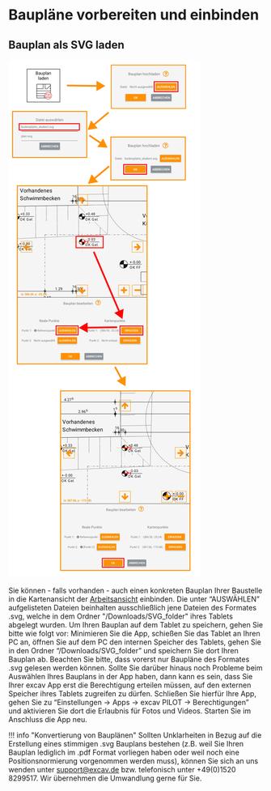 # Baupläne vorbereiten und einbinden

## Bauplan als SVG laden
![Bauplan laden](../images_funktionen/Bauplan.png)

<!-- ![Bauplan laden Screen](../images_funktionen/load_svg_screen.png) -->

Sie können - falls vorhanden -  auch einen konkreten Bauplan Ihrer Baustelle in die Kartenansicht der [Arbeitsansicht](https://docs.excav.de/app/arbeitsansicht/arbeitsansicht/) einbinden. Die unter “AUSWÄHLEN” aufgelisteten Dateien beinhalten ausschließlich jene Dateien des Formates .svg, welche in dem Ordner "/Downloads/SVG_folder" ihres Tablets abgelegt wurden. Um Ihren Bauplan auf dem Tablet zu speichern, gehen Sie bitte wie folgt vor: Minimieren Sie die App, schießen Sie das Tablet an Ihren PC an, öffnen Sie auf dem PC den internen Speicher des Tablets, gehen Sie in den Ordner “/Downloads/SVG_folder” und speichern Sie dort Ihren Bauplan ab. Beachten Sie bitte, dass vorerst nur Baupläne des Formates .svg gelesen werden können. Sollte Sie darüber hinaus noch Probleme beim Auswählen Ihres Bauplans in der App haben, dann kann es sein, dass Sie Ihrer excav App erst die Berechtigung erteilen müssen, auf den externen Speicher ihres Tablets zugreifen zu dürfen. Schließen Sie hierfür Ihre App, gehen Sie zu “Einstellungen -> Apps -> excav PILOT -> Berechtigungen” und aktivieren Sie dort die Erlaubnis für Fotos und Videos. Starten Sie im Anschluss die App neu. 

!!! info "Konvertierung von Bauplänen"
    Sollten Unklarheiten in Bezug auf die Erstellung eines stimmigen .svg Bauplans bestehen (z.B. weil Sie Ihren Bauplan lediglich im .pdf Format vorliegen haben oder weil noch eine Positionsnormierung vorgenommen werden muss), können Sie sich an uns wenden unter support@excav.de bzw. telefonisch unter +49(0)1520 8299517. Wir übernehmen die Umwandlung gerne für Sie.